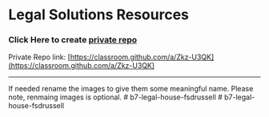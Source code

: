 # Legal Solutions Resources

### Click Here to create [private repo](https://classroom.github.com/a/Zkz-U3QK)
Private Repo link: [https://classroom.github.com/a/Zkz-U3QK](https://classroom.github.com/a/Zkz-U3QK)


----------------
If needed rename the images to give them some meaningful name. Please note, renmaing images is optional. 
#   b 7 - l e g a l - h o u s e - f s d r u s s e l l  
 #   b 7 - l e g a l - h o u s e - f s d r u s s e l l  
 